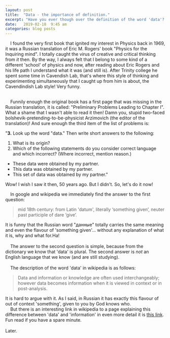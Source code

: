 ```yaml
---
layout: post
title:  "Data - the importance of definition."
excerpt: "Have you ever though over the definition of the word 'data'? Eric M. Rogers has just reminded me that it is very important."
date:   2019-02-18  9:45 am
categories: blog posts
---
```

&nbsp;&nbsp;&nbsp;&nbsp;I found the very first book that ignited my interest in Physics back in 1969, it was a Russian translation of Eric M. Rogers' book "Physics for the Inquiring mind". I totally caught the virus of creative and critical thinking from _it_ then. By the way, I always felt that I belong to some kind of a different 'school' of physics and now, after reading about Eric Rogers and his life path I understand what it was (and still is). After Trinity college he spent some time in Cavendish Lab, that's where this style of thinking and experimenting simultaneously that I caught up from him is about, the Cavendindish Lab style! Very funny.<br><br>

&nbsp;&nbsp;&nbsp;&nbsp;Funnily enough the original book has a first page that was missing in the Russian translation, it is called: "Preliminary Problems Leading to Chapter I". What a shame that I wasn't able to read it then! Damn you, stupid two-faced bolshevik-pretending-to-be-physicist Arzimovich (the editor of the translation)! And sure enough the third item of the list of problems is:

"**3.** Look up the word "data." Then write short answers to the following:
1. What is its origin?
2. Which of the following statements do you consider correct language and which incorrect? (Where incorrect, mention reason.)
- These data were obtained by my partner.
- This data was obtained by my partner.
- This set of data was obtained by my partner."

Wow! I wish I saw it then, 50 years ago. But I didn't. So, let's do it now!

&nbsp;&nbsp;&nbsp;&nbsp;In google and wikipedia we immediately find the answer to the first question:
> mid 18th century: from Latin 'datum', literally ‘something given’, neuter past participle of dare ‘give’.

It is funny that the Russian word "данные" totally carries the same meaning and even the flavour of 'something given'... without any explanation of what it is, why and what for.Ha!<br><br>
&nbsp;&nbsp;&nbsp;&nbsp;The answer to the second question is simple, because from the dictionary we know that 'data' is plural. The second answer is _not_ an English language that we know (and are still studying).<br><br>
&nbsp;&nbsp;&nbsp;&nbsp;The description of the word 'data' in wikipedia is as follows:
>Data and information or knowledge are often used interchangeably; however data becomes information when it is viewed in context or in post-analysis.

It is hard to argue with it. As I said, in Russian it has exactly this flavour of out of context 'something', given to you by God knows who.<br>
&nbsp;&nbsp;&nbsp;&nbsp;But there is an interesting link in wikipedia to a page explaining this difference between 'data' and 'information' in even more detail it is [this link](https://www.diffen.com/difference/Data_vs_Information). Fun read if you have a spare minute.<br><br>
Later.
